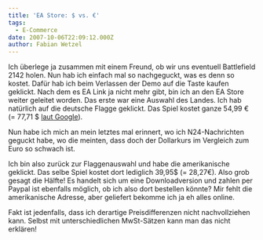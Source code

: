 ```yaml
---
title: 'EA Store: $ vs. €'
tags:
  - E-Commerce
date: 2007-10-06T22:09:12.000Z
author: Fabian Wetzel
---
```


Ich &#xFC;berlege ja zusammen mit einem Freund, ob wir uns eventuell Battlefield 2142 holen. Nun hab ich einfach mal so nachgeguckt, was es denn so kostet. Daf&#xFC;r hab ich beim Verlassen der Demo auf die Taste kaufen geklickt. Nach dem es EA Link ja nicht mehr gibt, bin ich an den EA Store weiter geleitet worden. Das erste war eine Auswahl des Landes. Ich hab nat&#xFC;rlich auf die deutsche Flagge geklickt. Das Spiel kostet ganze 54,99 &#x20AC; (= 77,71 $ [laut Google](http://www.google.de/search?q=54%2C99+%E2%82%AC+in+%24&amp;sourceid=navclient-ff&amp;ie=UTF-8&amp;rlz=1B3GGGL_de___DE228)). 

Nun habe ich mich an mein letztes mal erinnert, wo ich N24-Nachrichten geguckt habe, wo die meinten, dass doch der Dollarkurs im Vergleich zum Euro so schwach ist.

Ich bin also zur&#xFC;ck zur Flaggenauswahl und habe die amerikanische geklickt. Das selbe Spiel kostet dort lediglich 39,95$ (= 28,27&#x20AC;). Also grob gesagt die H&#xE4;lfte! Es handelt sich um eine Downloadversion und zahlen per Paypal ist ebenfalls m&#xF6;glich, ob ich also dort bestellen k&#xF6;nnte? Mir fehlt die amerikanische Adresse, aber geliefert bekomme ich ja eh alles online.

Fakt ist jedenfalls, dass ich derartige Preisdifferenzen nicht nachvollziehen kann. Selbst mit unterschiedlichen MwSt-S&#xE4;tzen kann man das nicht erkl&#xE4;ren!


